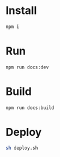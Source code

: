 # Install

```sh
npm i
```

# Run

```sh
npm run docs:dev
```

# Build

```sh
npm run docs:build
```

# Deploy

```sh
sh deploy.sh
```
